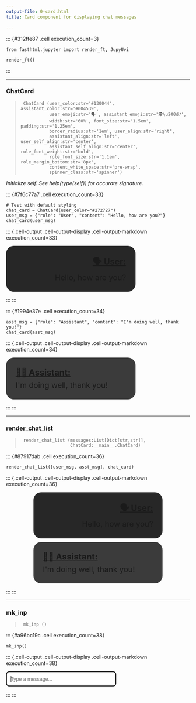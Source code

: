 ```yaml
---
output-file: 0-card.html
title: Card component for displaying chat messages

---
```



<!-- WARNING: THIS FILE WAS AUTOGENERATED! DO NOT EDIT! -->

::: {#312ffe87 .cell execution_count=3}
``` {.python .cell-code}
from fasthtml.jupyter import render_ft, JupyUvi

render_ft()
```
:::


---

### ChatCard

>      ChatCard (user_color:str='#130044', assistant_color:str='#004539',
>                user_emoji:str='🗣️', assistant_emoji:str='🕵️\u200d♂️',
>                width:str='60%', font_size:str='1.5em', padding:str='1.25em',
>                border_radius:str='1em', user_align:str='right',
>                assistant_align:str='left', user_self_align:str='center',
>                assistant_self_align:str='center', role_font_weight:str='bold',
>                role_font_size:str='1.1em', role_margin_bottom:str='8px',
>                content_white_space:str='pre-wrap',
>                spinner_class:str='spinner')

*Initialize self.  See help(type(self)) for accurate signature.*


::: {#7f6c77a7 .cell execution_count=33}
``` {.python .cell-code}
# Test with default styling
chat_card = ChatCard(user_color="#272727")
user_msg = {"role": "User", "content": "Hello, how are you?"}
chat_card(user_msg)
```

::: {.cell-output .cell-output-display .cell-output-markdown execution_count=33}
<div>
  <div style="background: #272727; padding: 10px; font-size: 1.5em; width: 60%; align-self: center; text-align: right; border-radius: 1em; padding: 1.25em">
<span style="font-weight: bold; font-size: 1.1em; display: block; margin-bottom: 8px;"><u>🗣️ User: </u></span>    <div class="marked" style="white-space: pre-wrap;">Hello, how are you?</div>
  </div>
<script>if (window.htmx) htmx.process(document.body)</script></div>

:::
:::


::: {#1994e37e .cell execution_count=34}
``` {.python .cell-code}
asst_msg = {"role": "Assistant", "content": "I'm doing well, thank you!"}
chat_card(asst_msg)
```

::: {.cell-output .cell-output-display .cell-output-markdown execution_count=34}
<div>
  <div style="background: #3B3B3B; padding: 10px; font-size: 1.5em; width: 60%; align-self: center; text-align: left; border-radius: 1em; padding: 1.25em">
<span style="font-weight: bold; font-size: 1.1em; display: block; margin-bottom: 8px;"><u>🕵️‍♂️ Assistant: </u></span>    <div class="marked" style="white-space: pre-wrap;">I'm doing well, thank you!</div>
  </div>
<script>if (window.htmx) htmx.process(document.body)</script></div>

:::
:::


---

### render_chat_list

>      render_chat_list (messages:List[Dict[str,str]],
>                        ChatCard:__main__.ChatCard)


::: {#87917dab .cell execution_count=36}
``` {.python .cell-code}
render_chat_list([user_msg, asst_msg], chat_card)
```

::: {.cell-output .cell-output-display .cell-output-markdown execution_count=36}
<div>
  <div id="chat-cards" class="chat-cards" style="display: flex; flex-direction: column; gap: 10px;">
    <div style="background: #272727; padding: 10px; font-size: 1.5em; width: 60%; align-self: center; text-align: right; border-radius: 1em; padding: 1.25em">
<span style="font-weight: bold; font-size: 1.1em; display: block; margin-bottom: 8px;"><u>🗣️ User: </u></span>      <div class="marked" style="white-space: pre-wrap;">Hello, how are you?</div>
    </div>
    <div style="background: #3B3B3B; padding: 10px; font-size: 1.5em; width: 60%; align-self: center; text-align: left; border-radius: 1em; padding: 1.25em">
<span style="font-weight: bold; font-size: 1.1em; display: block; margin-bottom: 8px;"><u>🕵️‍♂️ Assistant: </u></span>      <div class="marked" style="white-space: pre-wrap;">I'm doing well, thank you!</div>
    </div>
  </div>
<script>if (window.htmx) htmx.process(document.body)</script></div>

:::
:::


---

### mk_inp

>      mk_inp ()


::: {#a96bc19c .cell execution_count=38}
``` {.python .cell-code}
mk_inp()
```

::: {.cell-output .cell-output-display .cell-output-markdown execution_count=38}
<div>
  <input placeholder="Type a message..." autofocus id="msg" style="width: 60%; max-width: 600px; padding: 0.75em; font-size: 1em; border-radius: 0.5em" name="msg">
<script>if (window.htmx) htmx.process(document.body)</script></div>

:::
:::



